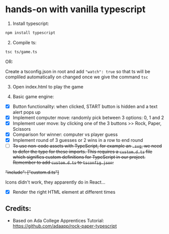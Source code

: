 # hands-on with vanilla typescript

1. Install typescript:
```sh
npm install typescript
```
2. Compile ts:
```sh
tsc ts/game.ts
```
OR:

Create a tsconfig.json in root and add `"watch": true` so that ts will be compliled automatically on changed once we give the command `tsc`

3. Open index.html to play the game

4. Basic game engine:
- [x] Button functionality: when clicked, START button is hidden and a text alert pops up
- [x] Implement computer move: randomly pick between 3 options: 0, 1 and 2
- [x] Implement user move: by clicking one of the 3 buttons >> Rock, Paper, Scissors
- [x] Comparison for winner: computer vs player guess
- [x] Implement round of 3 guesses or 2 wins in a row to end round
- [ ] ~~To use non-code assets with TypeScript, for example an `.svg`, we need to defer the type for these imports. This requires a `custom.d.ts` file which signifies custom definitions for TypeScript in our project. Remember to add `custom.d.ts` to `tsconfig.json`:~~

~~"include": ["custom.d.ts"]~~

Icons didn't work, they apparently do in React...

- [x] Render the right HTML element at different times

## Credits:

- Based on Ada College Apprentices Tutorial: https://github.com/adaapp/rock-paper-typescript